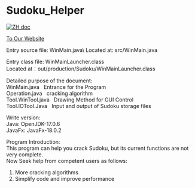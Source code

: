 # Sudoku_Helper

<p>
  <a href="README_ZH.md"><img src="https://img.shields.io/badge/文档-中文版-white.svg" alt="ZH doc"/></a>
</p>

[To Our Website](https://codeforfree.kesug.com/productions/sudoku)

<p>
Entry source file: WinMain.java\
Located at: src/WinMain.java

Entry class file: WinMainLauncher.class\
Located at：out/production/Sudoku/WinMainLauncher.class

Detailed purpose of the document:\
WinMain.java &nbsp; Entrance for the Program \
Operation.java &nbsp; cracking algorithm \
Tool.WinTool.java &nbsp; Drawing Method for GUI Control\
Tool.IOTool.Java &nbsp; Input and output of Sudoku storage files

Write version: \
Java:   OpenJDK-17.0.6 \
JavaFx: JavaFx-18.0.2

Program Introduction: \
This program can help you crack Sudoku, 
but its current functions are not very complete. \
Now Seek help from competent users as follows:
  1. More cracking algorithms
  2. Simplify code and improve performance
</p>
